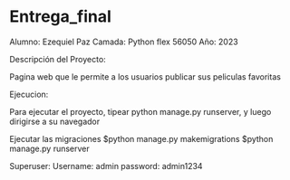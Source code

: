 # Entrega_final
Alumno: Ezequiel Paz
Camada: Python flex 56050
Año: 2023

Descripción del Proyecto: 

Pagina web que le permite a los usuarios publicar sus peliculas favoritas 

Ejecucion:

Para ejecutar el proyecto, tipear python manage.py runserver, y luego dirigirse a su navegador

Ejecutar las migraciones
    $python manage.py makemigrations
    $python manage.py runserver

Superuser:
    Username: admin
    password: admin1234
